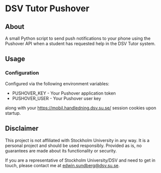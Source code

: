 # DSV Tutor Pushover
## About
A small Python script to send push notifications to your phone using the Pushover API when a student has requested help in the DSV Tutor system.

## Usage
### Configuration
Configured via the following environment variables:
- PUSHOVER_KEY - Your Pushover application token
- PUSHOVER_USER - Your Pushover user key

along with your https://mobil.handledning.dsv.su.se/ session cookies upon startup.

## Disclaimer
This project is not affiliated with Stockholm University in any way. It is a personal project and should be used responsibly. Provided as is, no guarantees are made about its functionality or security.

If you are a representative of Stockholm University/DSV and need to get in touch, please contact me at [edwin.sundberg@dsv.su.se](mailto:edwin.sundberg@dsv.su.se).


